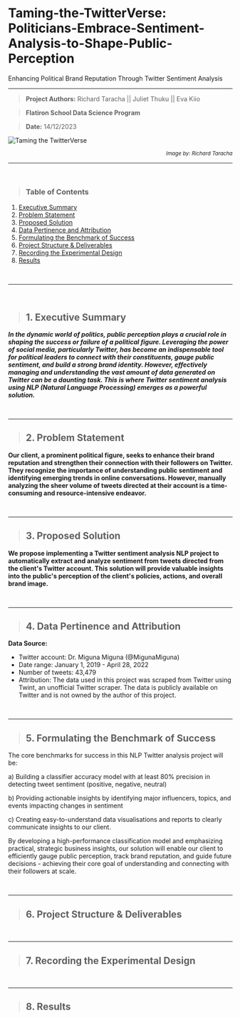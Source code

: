 # Taming-the-TwitterVerse: Politicians-Embrace-Sentiment-Analysis-to-Shape-Public-Perception
Enhancing Political Brand Reputation Through Twitter Sentiment Analysis

---

>  **Project Authors:** Richard Taracha || Juliet Thuku || Eva Kiio

> **Flatiron School Data Science Program**

>  **Date:** 14/12/2023
> 
![Taming the TwitterVerse](https://github.com/TarachaR/Taming-the-TwitterVerse-Politicians-Embrace-Sentiment-Analysis-to-Shape-Public-Perception/assets/67068918/18cd6417-dd21-450c-9814-fb7b02b2943c)

<p align="right"><i><small>Image by: Richard Taracha</small></i></p>

---
</br>

> ###  Table of Contents
1. [Executive Summary](#background-information) 
2. [Problem Statement](#understanding-the-context)
3. [Proposed Solution](#understanding-the-context)
4. [Data Pertinence and Attribution](#understanding-the-context)
5. [Formulating the Benchmark of Success](#understanding-the-context)
6. [Project Structure & Deliverables](#project-deliverable)
7. [Recording the Experimental Design](#recording-the-experimental-design)
8. [Results](#project-deliverable)


</br>

---

</br>

> ## 1. Executive Summary

***In the dynamic world of politics, public perception plays a crucial role in shaping the success or failure of a political figure. Leveraging the power of social media, particularly Twitter, has become an indispensable tool for political leaders to connect with their constituents, gauge public sentiment, and build a strong brand identity. However, effectively managing and understanding the vast amount of data generated on Twitter can be a daunting task. This is where Twitter sentiment analysis using NLP (Natural Language Processing) emerges as a powerful solution.***

</br>

---
> ## 2. Problem Statement

**Our client, a prominent political figure, seeks to enhance their brand reputation and strengthen their connection with their followers on Twitter. They recognize the importance of understanding public sentiment and identifying emerging trends in online conversations. However, manually analyzing the sheer volume of tweets directed at their account is a time-consuming and resource-intensive endeavor.**

</br>

---
> ## 3. Proposed Solution

**We propose implementing a Twitter sentiment analysis NLP project to automatically extract and analyze sentiment from tweets directed from the client's Twitter account. This solution will provide valuable insights into the public's perception of the client's policies, actions, and overall brand image.**

</br>

---
> ## 4. Data Pertinence and Attribution

**Data Source:**

- Twitter account: Dr. Miguna Miguna (@MigunaMiguna)
- Date range: January 1, 2019 - April 28, 2022
- Number of tweets: 43,479
- Attribution: The data used in this project was scraped from Twitter using Twint, an unofficial Twitter scraper. The data is publicly available on Twitter and is not owned by the author of this project.

</br>

---
> ## 5. Formulating the Benchmark of Success

The core benchmarks for success in this NLP Twitter analysis project will be: 

a) Building a classifier accuracy model with at least 80% precision in detecting tweet sentiment (positive, negative, neutral)

b) Providing actionable insights by identifying major influencers, topics, and events impacting changes in sentiment

c) Creating easy-to-understand data visualisations and reports to clearly communicate insights to our client. 

By developing a high-performance classification model and emphasizing practical, strategic business insights, our solution will enable our client to efficiently gauge public perception, track brand reputation, and guide future decisions - achieving their core goal of understanding and connecting with their followers at scale.

</br>

---
> ## 6. Project Structure & Deliverables


</br>

---
> ## 7. Recording the Experimental Design



</br>

---
> ## 8. Results
